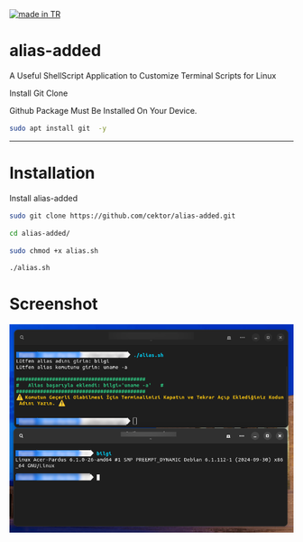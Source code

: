 <a href="#">
    <img src="https://raw.githubusercontent.com/pedromxavier/flag-badges/main/badges/TR.svg" alt="made in TR">
</a>

# alias-added

A Useful ShellScript Application to Customize Terminal Scripts for Linux


Install Git Clone 

Github Package Must Be Installed On Your Device.
```bash
sudo apt install git  -y
```

----------------------------------

# Installation
Install alias-added
```bash
sudo git clone https://github.com/cektor/alias-added.git
```
```bash
cd alias-added/
```
```bash
sudo chmod +x alias.sh
```
```bash
./alias.sh
```

# Screenshot

![Demo](alias-add1.png)

